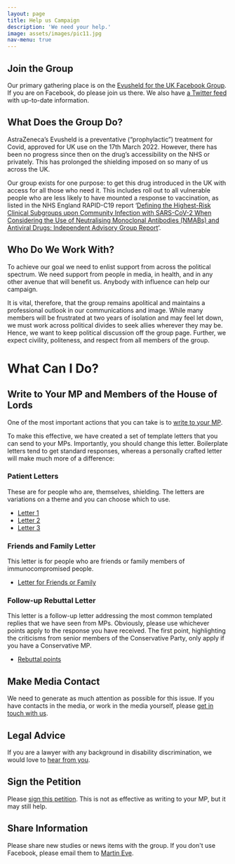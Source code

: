 ```yaml
---
layout: page
title: Help us Campaign
description: 'We need your help.'
image: assets/images/pic11.jpg
nav-menu: true
---
```

## Join the Group
Our primary gathering place is on the [Evusheld for the UK Facebook Group](https://www.facebook.com/groups/692949675108155/). If you are on Facebook, do please join us there. We also have [a Twitter feed](https://twitter.com/evusheld4theuk) with up-to-date information. 

## What Does the Group Do?
AstraZeneca’s Evusheld is a preventative (“prophylactic”) treatment for Covid, approved for UK use on the 17th March 2022. However, there has been no progress since then on the drug’s accessibility on the NHS or privately. This has prolonged the shielding imposed on so many of us across the UK.

Our group exists for one purpose: to get this drug introduced in the UK with access for all those who need it. This includes roll out to all vulnerable people who are less likely to have mounted a response to vaccination, as listed in the NHS England RAPID-C19 report ‘[Defining the Highest-Risk Clinical Subgroups upon Community Infection with SARS-CoV-2 When Considering the Use of Neutralising Monoclonal Antibodies (NMABs) and Antiviral Drugs: Independent Advisory Group Report](https://www.gov.uk/government/publications/higher-risk-patients-eligible-for-covid-19-treatments-independent-advisory-group-report/defining-the-highest-risk-clinical-subgroups-upon-community-infection-with-sars-cov-2-when-considering-the-use-of-neutralising-monoclonal-antibodies)’.

## Who Do We Work With?
To achieve our goal we need to enlist support from across the political spectrum. We need support from people in media, in health, and in any other avenue that will benefit us. Anybody with influence can help our campaign.

It is vital, therefore, that the group remains apolitical and maintains a professional outlook in our communications and image. While many members will be frustrated at two years of isolation and may feel let down, we must work across political divides to seek allies wherever they may be. Hence, we want to keep political discussion off the group page. Further, we expect civility, politeness, and respect from all members of the group.

# What Can I Do?
## Write to Your MP and Members of the House of Lords
One of the most important actions that you can take is to [write to your MP](https://www.writetothem.com/write).

To make this effective, we have created a set of template letters that you can send to your MPs. Importantly, you should change this letter. Boilerplate letters tend to get standard responses, whereas a personally crafted letter will make much more of a difference:

### Patient Letters
These are for people who are, themselves, shielding. The letters are variations on a theme and you can choose which to use.

* [Letter 1](/assets/downloads/August-MP-Letter-1.docx)
* [Letter 2](/assets/downloads/August-MP-Letter-3.docx)
* [Letter 3](/assets/downloads/August-MP-Letter-4.docx)

### Friends and Family Letter
This letter is for people who are friends or family members of immunocompromised people.

* [Letter for Friends or Family](/assets/downloads/August-MP-Letter-2.docx)

### Follow-up Rebuttal Letter
This letter is a follow-up letter addressing the most common templated replies that we have seen from MPs. Obviously, please use whichever points apply to the response you have received. The first point, highlighting the criticisms from senior members of the Conservative Party, only apply if you have a Conservative MP.

* [Rebuttal points](/assets/downloads/2022-09-18-Response.docx)

## Make Media Contact
We need to generate as much attention as possible for this issue. If you have contacts in the media, or work in the media yourself, please [get in touch with us](mailto:martin@eve.gd).

## Legal Advice
If you are a lawyer with any background in disability discrimination, we would love to [hear from you](mailto:martin@eve.gd). 

## Sign the Petition
Please [sign this petition](https://petition.parliament.uk/petitions/611884). This is not as effective as writing to your MP, but it may still help.

## Share Information
Please share new studies or news items with the group. If you don't use Facebook, please email them to [Martin Eve](mailto:martin@eve.gd).